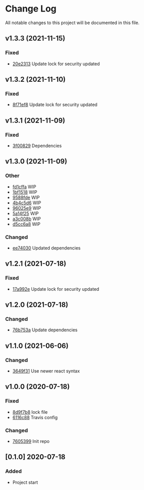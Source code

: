 # Change Log
All notable changes to this project will be documented in this file.

## v1.3.3 (2021-11-15)
### Fixed
- [20e2313](https://github.com/fabulator/babel-config-fabulator/commit/20e23132c3e88352b9990b14020e1d0096020dad) Update lock for security updated

## v1.3.2 (2021-11-10)
### Fixed
- [8f71ef8](https://github.com/fabulator/babel-config-fabulator/commit/8f71ef8bc81c094e703446a14eec0ca7f162e9d4) Update lock for security updated

## v1.3.1 (2021-11-09)
### Fixed
- [3f00829](https://github.com/fabulator/babel-config-fabulator/commit/3f00829c0b58264315d5007448e7f73028ed5c3c) Dependencies

## v1.3.0 (2021-11-09)
### Other
- [fd1cffa](https://github.com/fabulator/babel-config-fabulator/commit/fd1cffa50e7534d9c689e87c5455cbabb6e63ea2) WIP
- [1bf1518](https://github.com/fabulator/babel-config-fabulator/commit/1bf151811690461279935fad37ab61174cb4cc1a) WIP
- [9588fde](https://github.com/fabulator/babel-config-fabulator/commit/9588fdef637a2e78ff2f5d6dc7550dc12fddccc5) WIP
- [4b4c5d6](https://github.com/fabulator/babel-config-fabulator/commit/4b4c5d65ea95ec4a5f0cf4b0e0c5fac8e56ad441) WIP
- [96025e9](https://github.com/fabulator/babel-config-fabulator/commit/96025e906b058047270778c2225cd8a02a3b77c9) WIP
- [5a14f25](https://github.com/fabulator/babel-config-fabulator/commit/5a14f2579097c8e5265d39285aed10e0d282c6cd) WIP
- [a3c008b](https://github.com/fabulator/babel-config-fabulator/commit/a3c008b127214eaaa9272e661eb602fed82c393a) WIP
- [d5cc6a8](https://github.com/fabulator/babel-config-fabulator/commit/d5cc6a89bccf7b6c0df3f353f75160a327b30a0f) WIP

### Changed
- [ee74030](https://github.com/fabulator/babel-config-fabulator/commit/ee74030eabb9530478ff9a11c595ad81feb8687a) Updated dependencies

## v1.2.1 (2021-07-18)
### Fixed
- [17a992e](https://github.com/fabulator/babel-config-fabulator/commit/17a992e768be1ba29c51df938552aa798547615b) Update lock for security updated

## v1.2.0 (2021-07-18)
### Changed
- [76b753a](https://github.com/fabulator/babel-config-fabulator/commit/76b753af02fc990e16718092d7fd832fc231d5f1) Update dependencies

## v1.1.0 (2021-06-06)
### Changed
- [3649f31](https://github.com/fabulator/babel-config-fabulator/commit/3649f3168b91b1f62a48fe62e259cf201065294e) Use newer react syntax

## v1.0.0 (2020-07-18)
### Fixed
- [8d9f7b8](https://github.com/fabulator/babel-config-fabulator/commit/8d9f7b86340b44f4bd2c9d7166d2a9aaa7a84420) lock file
- [6116c88](https://github.com/fabulator/babel-config-fabulator/commit/6116c88c4255e3b96517bdb7030ad245b5027281) Travis config

### Changed
- [7605399](https://github.com/fabulator/babel-config-fabulator/commit/760539954a25f4d539eae2b82eff9f44b255832f) Init repo

## [0.1.0] 2020-07-18
### Added
- Project start
